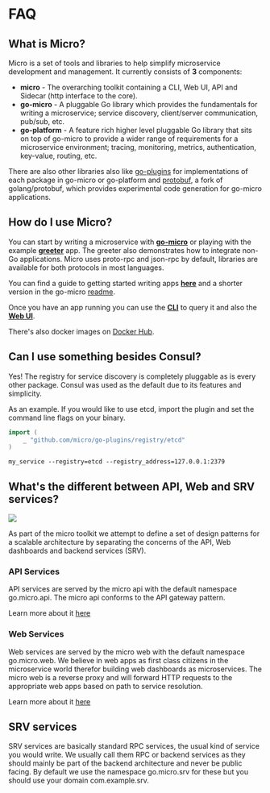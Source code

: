 # FAQ

## What is Micro?

Micro is a set of tools and libraries to help simplify microservice development and management. It currently consists of **3** components:

- **micro** - The overarching toolkit containing a CLI, Web UI, API and Sidecar (http interface to the core).
- **go-micro** - A pluggable Go library which provides the fundamentals for writing a microservice; service discovery, client/server communication, pub/sub, etc.
- **go-platform** - A feature rich higher level pluggable Go library that sits on top of go-micro to provide a wider range of requirements for a microservice environment; tracing, monitoring, metrics, authentication, key-value, routing, etc.

There are also other libraries also like [go-plugins](https://github.com/micro/go-plugins) for implementations of each package in go-micro or go-platform and [protobuf](https://github.com/micro/protobuf), a fork of golang/protobuf, which provides experimental code generation for go-micro applications.

## How do I use Micro?

You can start by writing a microservice with [**go-micro**](https://github.com/micro/go-micro) or playing with the example [**greeter**](https://github.com/micro/micro/tree/master/examples/greeter) app. The greeter also demonstrates how to integrate non-Go applications. Micro uses proto-rpc and json-rpc by default, libraries are available for both protocols in most languages.

You can find a guide to getting started writing apps [**here**](https://github.com/micro/micro/blob/master/doc/getting-started.md) and a shorter version in the go-micro [readme](https://github.com/micro/go-micro).

Once you have an app running you can use the [**CLI**](https://github.com/micro/micro/tree/master/cli) to query it and also the [**Web UI**](https://github.com/micro/micro/tree/master/web).

There's also docker images on [Docker Hub](https://hub.docker.com/r/microhq/).

## Can I use something besides Consul?

Yes! The registry for service discovery is completely pluggable as is every other package. Consul was used as the default due to its features and simplicity.

As an example. If you would like to use etcd, import the plugin and set the command line flags on your binary.

```go
import (
	_ "github.com/micro/go-plugins/registry/etcd"
)
```

```shell
my_service --registry=etcd --registry_address=127.0.0.1:2379
```

## What's the different between API, Web and SRV services?

<img src="https://github.com/micro/micro/blob/master/doc/arch.png" />

As part of the micro toolkit we attempt to define a set of design patterns for a scalable architecture by separating the concerns of the API, Web dashboards and backend services (SRV).

### API Services

API services are served by the micro api with the default namespace go.micro.api. The micro api conforms to the API gateway pattern. 

Learn more about it [here](https://github.com/micro/micro/tree/master/api)

### Web Services

Web services are served by the micro web with the default namespace go.micro.web. We believe in web apps as first class citizens in the microservice world therefor building web dashboards as microservices. The micro web is a reverse proxy and will forward HTTP requests to the appropriate web apps based on path to service resolution. 

Learn more about it [here](https://github.com/micro/micro/tree/master/web)

## SRV services

SRV services are basically standard RPC services, the usual kind of service you would write. We usually call them RPC or backend services as they should mainly be part of the backend architecture and never be public facing. By default we use the namespace go.micro.srv for these but you should use your domain com.example.srv. 
